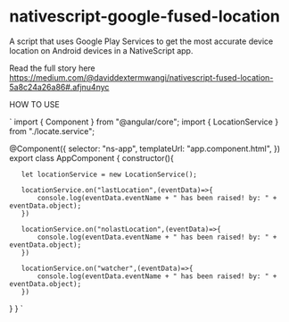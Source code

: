 # nativescript-google-fused-location
A script that uses Google Play Services to get the most accurate device location on Android devices in a NativeScript app.

Read the full story here https://medium.com/@daviddextermwangi/nativescript-fused-location-5a8c24a26a86#.afjnu4nyc

HOW TO USE

`
import { Component } from "@angular/core";
import { LocationService } from "./locate.service";

@Component({
    selector: "ns-app",
    templateUrl: "app.component.html",
})
export class AppComponent {
    constructor(){       
       
       let locationService = new LocationService();
       
       locationService.on("lastLocation",(eventData)=>{
           console.log(eventData.eventName + " has been raised! by: " + eventData.object);  
       })

       locationService.on("nolastLocation",(eventData)=>{
           console.log(eventData.eventName + " has been raised! by: " + eventData.object);
       })
       
       locationService.on("watcher",(eventData)=>{
           console.log(eventData.eventName + " has been raised! by: " + eventData.object);
       })
       
       
 }
}
`



